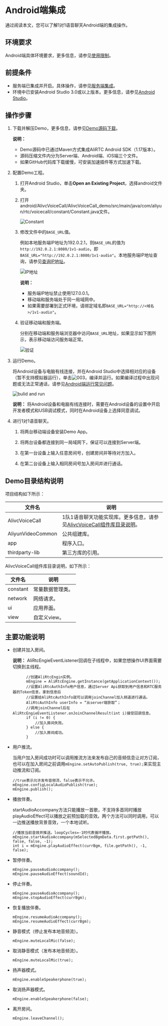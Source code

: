 # Android端集成

通过阅读本文，您可以了解1对1语音聊天Android端的集成操作。

## 环境要求

Android端具体环境要求，更多信息，请参见[使用限制](/cn.zh-CN/产品简介/使用限制.md)。

## 前提条件

-   服务端已集成并开启。具体操作，请参见[服务端集成](/cn.zh-CN/解决方案/1对1语音聊天/服务端集成.md)。
-   环境中已安装Android Studio 3.0或以上版本。更多信息，请参见[Android Studio](https://developer.android.google.cn/studio/)。

## 操作步骤

1.  下载并解压Demo，更多信息，请参见[Demo源码下载](/cn.zh-CN/.md)。

    **说明：**

    -   Demo源码中已通过Maven方式集成AliRTC Android SDK（1.17版本）。
    -   源码压缩文件内分为Server端、Android端、iOS端三个文件。
    -   如果GitHub代码库下载缓慢，可安装加速插件等方式加速下载。
2.  配置Demo工程。

    1.  打开Android Studio，单击**Open an Existing Project**，选择android文件夹。

    2.  打开android/AlivcVoiceCall/AlivcVoiceCall\_demo/src/main/java/com/aliyun/rtc/voicecall/constant/Constant.java文件。

        ![Constant](https://static-aliyun-doc.oss-accelerate.aliyuncs.com/assets/img/zh-CN/3612208061/p176748.png)

    3.  修改文件中的`BASE_URL`值。

        例如本地服务端IP地址为192.0.2.1，则`BASE_URL`的值为`http://192.0.2.1:8080/1v1-audio`，即`BASE_URL="http://192.0.2.1:8080/1v1-audio"`。本地服务端IP地址查询，请参见[查询IP地址]()。

        ![IP地址](https://static-aliyun-doc.oss-accelerate.aliyuncs.com/assets/img/zh-CN/9566605061/p180031.png)

        **说明：**

        -   服务端IP地址禁止使用127.0.0.1。
        -   移动端和服务端处于同一局域网中。
        -   如果需要部署到正式环境，请绑定域名即`BASE_URL="http://<域名>/1v1-audio"`。
    4.  验证移动端和服务端。

        分别在移动端和服务端浏览器中访问`BASE_URL`地址，如果显示如下图所示，表示移动端访问服务端正常。

        ![验证](https://static-aliyun-doc.oss-accelerate.aliyuncs.com/assets/img/zh-CN/8721083061/p176766.png)

3.  运行Demo。

    将Android设备与电脑有线连接，并在Android Studio中选择相对应的设备（暂不支持模拟器运行），单击![003](https://static-aliyun-doc.oss-accelerate.aliyuncs.com/assets/img/zh-CN/2352221161/p228915.png)，编译并运行。如果编译过程中出现问题或无法正常通话，请参见[Android端运行常见问题]()。

    ![bulid and run](https://static-aliyun-doc.oss-accelerate.aliyuncs.com/assets/img/zh-CN/3612208061/p201076.png)

    **说明：** 将Android设备和电脑有线连接时，需要在Android设备的设置中开启开发者模式和USB调试模式，同时在Android设备上选择同意调试。

4.  进行1对1语音聊天。

    1.  将两台移动端设备安装Demo App。

    2.  将两台设备都连接到同一局域网下，保证可以连接到Server端。

    3.  在第一台设备上输入任意房间号，创建房间并等待对方加入。

    4.  在第二台设备上输入相同房间号加入房间并进行通话。


## Demo目录结构说明

项目结构如下所示：

|文件名|说明|
|---|--|
|AlivcVoiceCall|1队1语音聊天功能实现库。更多信息，请参见[AlivcVoiceCall组件库目录说明](#p_1lr_ya4_iye)。|
|AliyunVideoCommon|公共组建库。|
|app|程序入口。|
|thirdparty-lib|第三方库的引用。|

AlivcVoiceCall组件库目录说明，如下所示：

|文件名|说明|
|---|--|
|constant|常量数据管理类。|
|network|网络请求。|
|ui|应用界面。|
|view|自定义view。|

## 主要功能说明

-   创建并加入房间。

    **说明：** AliRtcEngieEventListener回调在子线程中，如果您想操作UI界面需要切换到主线程。

    ```
          //创建AliRtcEngin实例。
          mEngine = AliRtcEngine.getInstance(getApplicationContext());
          //设置AliRtcAuthInfo用户信息，通过Server Api获取到用户信息和RTC服务器的Token信息，拿到信息后
          //设置给AliRtcAuthInfo就可以调用joinChannel加入频道进行通话。
          AliRtcAuthInfo userInfo = “从server端获取”；
          //调用joinChannel后在AliRtcEngieEventListener.onJoinChannelResult(int i)接受回调信息。
          if (i != 0) {
              //加入房间失败。
          } else {
              //加入房间成功。
          }
    ```

-   用户推流。

    当用户加入房间成功时可以调用推流方法来发布自己的音频信息让对方订阅， 也可以在加入房间之前调用`mEngine.setAutoPublish(true, true);`来实现主动推流和订阅。

    ```
    //true表示允许发布音频流，false表示不允许。
    mEngine.configLocalAudioPublish(true);
    mEngine.publish();
    ```

-   播放伴奏。

    startAudioAccompany方法只能播放一首歌，不支持多首同时播放 playAudioEffect可以播放之前预加载的音效。两个方法可以同时调用，可以一边推送播放背景音效，一个本地试听。

    ```
    //播放当前音效并推送。loopCycles=-1时代表循环播放。
    mEngine.startAudioAccompany(mSelectedBgmData.first.getPath(), false, false, -1);
    int i = mEngine.playAudioEffect(currBgm, file.getPath(), -1, false);
    ```

-   暂停伴奏。

    ```
    mEngine.pauseAudioAccompany();
    mEngine.pauseAudioEffect(soundId);
    ```

-   停止伴奏。

    ```
    mEngine.pauseAudioAccompany();
    mEngine.stopAudioEffect(currBgm);
    ```

-   恢复播放伴奏。

    ```
    mEngine.resumeAudioAccompany();
    mEngine.resumeAudioEffect(currBgm);
    ```

-   静音模式（停止发布本地音频流）。

    ```
    mEngine.muteLocalMic(false);
    ```

-   取消静音模式（发布本地音频流）。

    ```
    mEngine.muteLocalMic(true);
    ```

-   扬声器模式。

    ```
    mEngine.enableSpeakerphone(true);
    ```

-   取消扬声器模式。

    ```
    mEngine.enableSpeakerphone(false);
    ```

-   离开房间。

    ```
    mEngine.leaveChannel();
    ```


